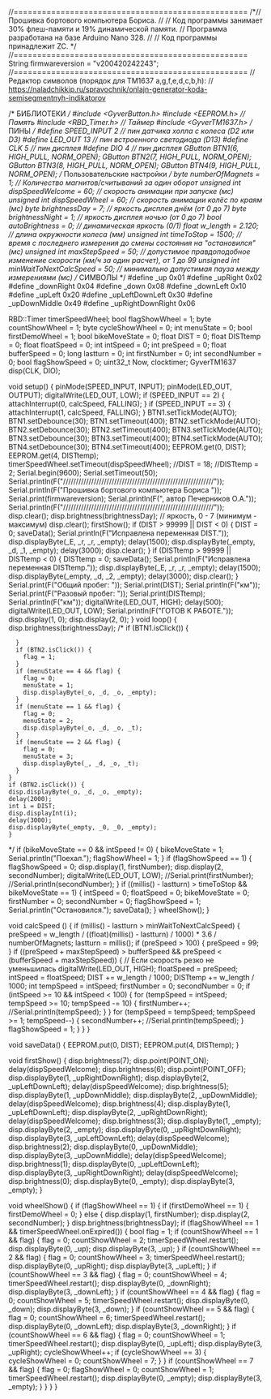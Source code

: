 //==================================================
/*//  Прошивка бортового компьютера Бориса.
  //
  //  Код программы занимает 30% флеш-памяти и 19% динамической памяти.
  //  Программа разработана на базе Arduino Nano 328.
  //
  //  Код программы принадлежит ZC.
*/
//==================================================
String firmwareversion = "v200420242243";
//==================================================
// Редактор символов (порядок для TM1637 a,g,f,e,d,c,b,h):
// https://naladchikkip.ru/spravochnik/onlajn-generator-koda-semisegmentnyh-indikatorov

/* БИБЛИОТЕКИ */
#include <GyverButton.h>
#include <EEPROM.h> // Память
#include <RBD_Timer.h> // Таймер
#include <GyverTM1637.h>
/* ПИНЫ */
#define SPEED_INPUT 2 // пин датчика холла с колеса (D2 или D3)
#define LED_OUT 13 // пин встроенного светодиода (D13)
#define CLK 5 // пин дисплея
#define DIO 4 // пин дисплея
GButton BTN1(6, HIGH_PULL, NORM_OPEN);
GButton BTN2(7, HIGH_PULL, NORM_OPEN);
GButton BTN3(8, HIGH_PULL, NORM_OPEN);
GButton BTN4(9, HIGH_PULL, NORM_OPEN);
/* Пользовательские настройки */
byte numberOfMagnets = 1; // Количество магнитов/считываний за один оборот
unsigned int dispSpeedWelcome = 60; // скорость анимации при запуске (мс)
unsigned int dispSpeedWheel = 60; // скорость анимации колёс по краям (мс)
byte brightnessDay = 7; // яркость дисплея днём (от 0 до 7)
byte brightnessNight = 1; // яркость дисплея ночью (от 0 до 7)
bool autoBrightness = 0; // динамическая яркость (0/1)
float w_length = 2.120; // длина окружности колеса (мм)
unsigned int timeToStop = 1500; // время с последнего измерения до смены состояния на "остановился" (мс)
unsigned int maxStepSpeed = 50; // допустимое правдоподобное изменение скорости (км/ч за один расчет), от 1 до 99
unsigned int minWaitToNextCalcSpeed = 50; // минимально допустимая пауза между измерениями (мс)
/* СИМВОЛЫ */
#define _up 0x01
#define _upRight 0x02
#define _downRight 0x04
#define _down 0x08
#define _downLeft 0x10
#define _upLeft 0x20
#define _upLeftDownLeft 0x30
#define _upDownMiddle 0x49
#define _upRightDownRight 0x06

RBD::Timer timerSpeedWheel;
bool flagShowWheel = 1;
byte countShowWheel = 1;
byte cycleShowWheel = 0;
int menuState = 0;
bool firstDemoWheel = 1;
bool bikeMoveState = 0;
float DIST = 0;
float DISTtemp = 0;
float floatSpeed = 0;
int intSpeed = 0;
int preSpeed = 0;
float bufferSpeed = 0;
long lastturn = 0;
int firstNumber = 0;
int secondNumber = 0;
bool flagShowSpeed = 0;
uint32_t Now, clocktimer;
GyverTM1637 disp(CLK, DIO);

void setup() {
  pinMode(SPEED_INPUT, INPUT);
  pinMode(LED_OUT, OUTPUT);
  digitalWrite(LED_OUT, LOW);
  if (SPEED_INPUT == 2) {
    attachInterrupt(0, calcSpeed, FALLING);
  }
  if (SPEED_INPUT == 3) {
    attachInterrupt(1, calcSpeed, FALLING);
  }
  BTN1.setTickMode(AUTO);
  BTN1.setDebounce(30);
  BTN1.setTimeout(400);
  BTN2.setTickMode(AUTO);
  BTN2.setDebounce(30);
  BTN2.setTimeout(400);
  BTN3.setTickMode(AUTO);
  BTN3.setDebounce(30);
  BTN3.setTimeout(400);
  BTN4.setTickMode(AUTO);
  BTN4.setDebounce(30);
  BTN4.setTimeout(400);
  EEPROM.get(0, DIST);
  EEPROM.get(4, DISTtemp);
  timerSpeedWheel.setTimeout(dispSpeedWheel);
  //DIST = 18;
  //DISTtemp = 2;
  Serial.begin(9600);
  Serial.setTimeout(50);
  Serial.println(F("///////////////////////////////////////////////////////////"));
  Serial.println(F("Прошивка бортового компьютера Бориса "));
  Serial.print(firmwareversion);
  Serial.println(F(", автор Печерников О.А."));
  Serial.println(F("///////////////////////////////////////////////////////////"));
  disp.clear();
  disp.brightness(brightnessDay);  // яркость, 0 - 7 (минимум - максимум)
  disp.clear();
  firstShow();
  if (DIST > 99999 || DIST < 0) {
    DIST = 0;
    saveData();
    Serial.println(F("Исправлена переменная DIST."));
    disp.displayByte(_E, _r, _r, _empty);
    delay(1500);
    disp.displayByte(_empty, _d, _1, _empty);
    delay(3000);
    disp.clear();
  }
  if (DISTtemp > 99999 || DISTtemp < 0) {
    DISTtemp = 0;
    saveData();
    Serial.println(F("Исправлена переменная DISTtemp."));
    disp.displayByte(_E, _r, _r, _empty);
    delay(1500);
    disp.displayByte(_empty, _d, _2, _empty);
    delay(3000);
    disp.clear();
  }
  Serial.print(F("Общий пробег: "));
  Serial.print(DIST);
  Serial.println(F("км"));
  Serial.print(F("Разовый пробег: "));
  Serial.print(DISTtemp);
  Serial.println(F("км"));
  digitalWrite(LED_OUT, HIGH);
  delay(500);
  digitalWrite(LED_OUT, LOW);
  Serial.println(F("ГОТОВ К РАБОТЕ."));
  disp.display(1, 0);
  disp.display(2, 0);
}
void loop() {
  disp.brightness(brightnessDay);
  /*
      if (BTN1.isClick()) {

      }
      if (BTN2.isClick()) {
        flag = 1;
      }
      if (menuState == 4 && flag) {
        flag = 0;
        menuState = 1;
        disp.displayByte(_o, _d, _o, _empty);
      }
      if (menuState == 1 && flag) {
        flag = 0;
        menuState = 2;
        disp.displayByte(_o, _d, _o, _t);
      }
      if (menuState == 2 && flag) {
        flag = 0;
        menuState = 3;
        disp.displayByte(_, _d, _o, _t);
      }
    }
    if (BTN2.isClick()) {
    disp.displayByte(_o, _d, _o, _empty);
    delay(2000);
    int i = DIST;
    disp.displayInt(i);
    delay(3000);
    disp.displayByte(_empty, _0, _0, _empty);
    }
  */
  if (bikeMoveState == 0 && intSpeed != 0) {
    bikeMoveState = 1;
    Serial.println("Поехал.");
    flagShowWheel = 1;
  }
  if (flagShowSpeed == 1) {
    flagShowSpeed = 0;
    disp.display(1, firstNumber);
    disp.display(2, secondNumber);
    digitalWrite(LED_OUT, LOW);
    //Serial.print(firstNumber);
    //Serial.println(secondNumber);
  }
  if ((millis() - lastturn) > timeToStop && bikeMoveState == 1) {
    intSpeed = 0;
    floatSpeed = 0;
    bikeMoveState = 0;
    firstNumber = 0;
    secondNumber = 0;
    flagShowSpeed = 1;
    Serial.println("Остановился.");
    saveData();
  }
  wheelShow();
}

void calcSpeed () {
  if (millis() - lastturn > minWaitToNextCalcSpeed) {
    preSpeed = w_length / ((float)(millis() - lastturn) / 1000) * 3.6 / numberOfMagnets;
    lastturn = millis();
    if (preSpeed > 100) {
      preSpeed = 99;
    }
    if ((preSpeed + maxStepSpeed) > bufferSpeed && preSpeed < (bufferSpeed + maxStepSpeed)) { // Если скорость резко не уменьшилась
      digitalWrite(LED_OUT, HIGH);
      floatSpeed = preSpeed;
      intSpeed = floatSpeed;
      DIST += w_length / 1000;
      DISTtemp += w_length / 1000;
      int tempSpeed = intSpeed;
      firstNumber = 0;
      secondNumber = 0;
      if (intSpeed >= 10 && intSpeed < 100) {
        for (tempSpeed = intSpeed; tempSpeed >= 10; tempSpeed -= 10) {
          firstNumber++;
          //Serial.println(tempSpeed);
        }
      }
      for (tempSpeed = tempSpeed; tempSpeed >= 1; tempSpeed--) {
        secondNumber++;
        //Serial.println(tempSpeed);
      }
      flagShowSpeed = 1;
    }
  }
}

void saveData() {
  EEPROM.put(0, DIST);
  EEPROM.put(4, DISTtemp);
}

void firstShow() {
  disp.brightness(7);
  disp.point(POINT_ON);
  delay(dispSpeedWelcome);
  disp.brightness(6);
  disp.point(POINT_OFF);
  disp.displayByte(1, _upRightDownRight);
  disp.displayByte(2, _upLeftDownLeft);
  delay(dispSpeedWelcome);
  disp.brightness(5);
  disp.displayByte(1, _upDownMiddle);
  disp.displayByte(2, _upDownMiddle);
  delay(dispSpeedWelcome);
  disp.brightness(4);
  disp.displayByte(1, _upLeftDownLeft);
  disp.displayByte(2, _upRightDownRight);
  delay(dispSpeedWelcome);
  disp.brightness(3);
  disp.displayByte(1, _empty);
  disp.displayByte(2, _empty);
  disp.displayByte(0, _upRightDownRight);
  disp.displayByte(3, _upLeftDownLeft);
  delay(dispSpeedWelcome);
  disp.brightness(2);
  disp.displayByte(0, _upDownMiddle);
  disp.displayByte(3, _upDownMiddle);
  delay(dispSpeedWelcome);
  disp.brightness(1);
  disp.displayByte(0, _upLeftDownLeft);
  disp.displayByte(3, _upRightDownRight);
  delay(dispSpeedWelcome);
  disp.brightness(0);
  disp.displayByte(0, _empty);
  disp.displayByte(3, _empty);
}

void wheelShow() {
  if (flagShowWheel == 1) {
    if (firstDemoWheel == 1) {
      firstDemoWheel = 0;
    }
    else {
      disp.display(1, firstNumber);
      disp.display(2, secondNumber);
    }
    disp.brightness(brightnessDay);
    if (flagShowWheel == 1 && timerSpeedWheel.onExpired()) {
      bool flag = 1;
      if (countShowWheel == 1 && flag) {
        flag = 0;
        countShowWheel = 2;
        timerSpeedWheel.restart();
        disp.displayByte(0, _up); disp.displayByte(3, _up);
      }
      if (countShowWheel == 2 && flag) {
        flag = 0;
        countShowWheel = 3;
        timerSpeedWheel.restart();
        disp.displayByte(0, _upRight); disp.displayByte(3, _upLeft);
      }
      if (countShowWheel == 3 && flag) {
        flag = 0;
        countShowWheel = 4;
        timerSpeedWheel.restart();
        disp.displayByte(0, _downRight); disp.displayByte(3, _downLeft);
      }
      if (countShowWheel == 4 && flag) {
        flag = 0;
        countShowWheel = 5;
        timerSpeedWheel.restart();
        disp.displayByte(0, _down); disp.displayByte(3, _down);
      }
      if (countShowWheel == 5 && flag) {
        flag = 0;
        countShowWheel = 6;
        timerSpeedWheel.restart();
        disp.displayByte(0, _downLeft); disp.displayByte(3, _downRight);
      }
      if (countShowWheel == 6 && flag) {
        flag = 0;
        countShowWheel = 1;
        timerSpeedWheel.restart();
        disp.displayByte(0, _upLeft); disp.displayByte(3, _upRight);
        cycleShowWheel++;
        if (cycleShowWheel == 3) {
          cycleShowWheel = 0;
          countShowWheel = 7;
        }
      }
      if (countShowWheel == 7 && flag) {
        flag = 0;
        flagShowWheel = 0;
        countShowWheel = 1;
        timerSpeedWheel.restart();
        disp.displayByte(0, _empty);
        disp.displayByte(3, _empty);
      }
    }
  }
}
